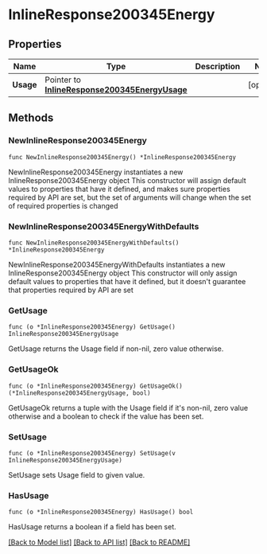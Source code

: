 # InlineResponse200345Energy

## Properties

Name | Type | Description | Notes
------------ | ------------- | ------------- | -------------
**Usage** | Pointer to [**InlineResponse200345EnergyUsage**](InlineResponse200345EnergyUsage.md) |  | [optional] 

## Methods

### NewInlineResponse200345Energy

`func NewInlineResponse200345Energy() *InlineResponse200345Energy`

NewInlineResponse200345Energy instantiates a new InlineResponse200345Energy object
This constructor will assign default values to properties that have it defined,
and makes sure properties required by API are set, but the set of arguments
will change when the set of required properties is changed

### NewInlineResponse200345EnergyWithDefaults

`func NewInlineResponse200345EnergyWithDefaults() *InlineResponse200345Energy`

NewInlineResponse200345EnergyWithDefaults instantiates a new InlineResponse200345Energy object
This constructor will only assign default values to properties that have it defined,
but it doesn't guarantee that properties required by API are set

### GetUsage

`func (o *InlineResponse200345Energy) GetUsage() InlineResponse200345EnergyUsage`

GetUsage returns the Usage field if non-nil, zero value otherwise.

### GetUsageOk

`func (o *InlineResponse200345Energy) GetUsageOk() (*InlineResponse200345EnergyUsage, bool)`

GetUsageOk returns a tuple with the Usage field if it's non-nil, zero value otherwise
and a boolean to check if the value has been set.

### SetUsage

`func (o *InlineResponse200345Energy) SetUsage(v InlineResponse200345EnergyUsage)`

SetUsage sets Usage field to given value.

### HasUsage

`func (o *InlineResponse200345Energy) HasUsage() bool`

HasUsage returns a boolean if a field has been set.


[[Back to Model list]](../README.md#documentation-for-models) [[Back to API list]](../README.md#documentation-for-api-endpoints) [[Back to README]](../README.md)



